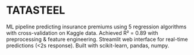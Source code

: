 # TATASTEEL
ML pipeline predicting insurance premiums using 5 regression algorithms with cross-validation on Kaggle data. Achieved R² = 0.89 with preprocessing &amp; feature engineering. Streamlit web interface for real-time predictions (&lt;2s response). Built with scikit-learn, pandas, numpy.
